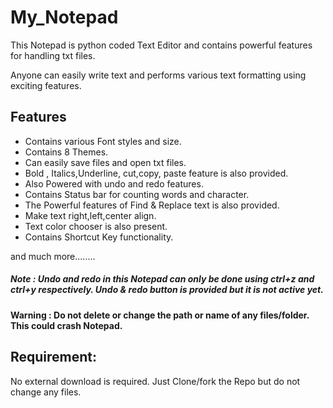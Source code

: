 # My_Notepad

This Notepad is python coded Text Editor and contains powerful features for handling txt files. 

Anyone can easily write text and performs various text formatting using exciting features.

## Features

* Contains various Font styles and size.
* Contains 8 Themes.
* Can easily save files and open txt files.
* Bold , Italics,Underline, cut,copy, paste feature is also provided.
* Also Powered with undo and redo features.
* Contains Status bar for counting words and character.
* The Powerful features of Find & Replace text is also provided.
* Make text right,left,center align.
* Text color chooser is also present.
* Contains Shortcut Key functionality.

and much more........

##### Note : Undo and redo in this Notepad can only be done using ctrl+z and ctrl+y respectively. Undo & redo button is provided but it is not active yet.

#### Warning : Do not delete or change the path or name of any files/folder. This could crash Notepad.

## Requirement:

 No external download is required. Just Clone/fork the Repo but do not change any files.   
